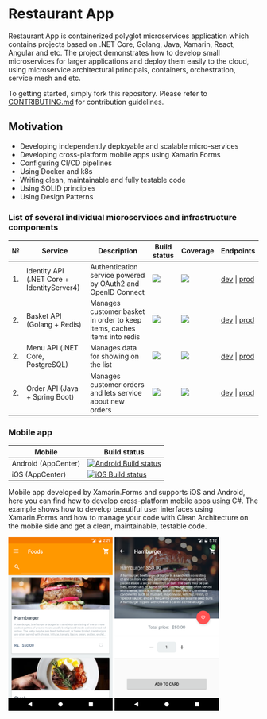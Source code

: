 # Restaurant App

Restaurant App is containerized polyglot microservices application which contains projects based on .NET Core, Golang, Java, Xamarin, React, Angular and etc. The project demonstrates how to develop small microservices for larger applications and deploy them easily to the cloud, using microservice architectural principals, containers, orchestration, service mesh and etc.  

To getting started, simply fork this repository. Please refer to [CONTRIBUTING.md](CONTRIBUTING.md) for contribution guidelines.

## Motivation

- Developing independently deployable and scalable micro-services
- Developing cross-platform mobile apps using Xamarin.Forms
- Configuring CI/CD pipelines
- Using Docker and k8s
- Writing clean, maintainable and fully testable code
- Using SOLID principles
- Using Design Patterns

### List of several individual microservices and infrastructure components

<table>
   <thead>
    <th>№</th>
    <th>Service</th>
    <th>Description</th>
    <th>Build status</th>
    <th>Coverage</th>
    <th>Endpoints</th>
  </thead>
  <tbody>
    <tr>
        <td align="center">1.</td>
        <td>Identity API (.NET Core + IdentityServer4)</td>
        <td>Authentication service powered by OAuth2 and OpenID Connect</td>
        <td>
            <a href="https://gitlab.com/Jurabek/Restaurant-App/pipelines">
                <img src="https://s3.eu-central-1.amazonaws.com/jurabek-restaurant-app/badges/identity_api_build_status.svg">
            </a>
        </td>
        <td>
            <a href="https://s3.eu-central-1.amazonaws.com/jurabek-restaurant-app/coverage/identity_api/index.htm">
                <img src="https://s3.eu-central-1.amazonaws.com/jurabek-restaurant-app/badges/identity_api_coverage.svg">
            </a>
        </td>
        <td>
            <a href="#">dev</a> | <a href="#">prod</a>
        </td>
    </tr>
    <tr>
        <td align="center">2.</td>
        <td>Basket API (Golang + Redis)</td>
        <td>Manages customer basket in order to keep items, caches items into redis</td>
        <td>
            <a href="https://gitlab.com/Jurabek/Restaurant-App/pipelines">
                <img src="https://s3.eu-central-1.amazonaws.com/jurabek-restaurant-app/badges/basket_api_build_status.svg">
            </a>
        </td>
        <td>
            <a href="https://s3.eu-central-1.amazonaws.com/jurabek-restaurant-app/coverage/basket_api/coverage.html">
                <img src="https://s3.eu-central-1.amazonaws.com/jurabek-restaurant-app/badges/basket_api_coverage.svg">
            </a>
        </td>
        <td>
            <a href="#">dev</a> |
            <a href="#">prod</a>
        </td>
    </tr>
    <tr>
        <td align="center">2.</td>
        <td>Menu API (.NET Core, PostgreSQL)</td>
        <td>Manages data for showing on the list</td>
        <td>
            <a href="https://gitlab.com/Jurabek/Restaurant-App/pipelines">
                <img src="https://s3.eu-central-1.amazonaws.com/jurabek-restaurant-app/badges/menu_api_build_status.svg">
            </a>
        </td>
        <td>
            <a href="https://s3.eu-central-1.amazonaws.com/jurabek-restaurant-app/coverage/menu_api/index.htm">
                <img src="https://s3.eu-central-1.amazonaws.com/jurabek-restaurant-app/badges/menu_api_coverage.svg">
            </a>
        </td>
        <td>
            <a href="#">dev</a> |
            <a href="#">prod</a>
        </td>
    </tr>
    <tr>
        <td align="center">2.</td>
        <td>Order API (Java + Spring Boot)</td>
        <td>Manages customer orders and lets service about new orders</td>
        <td>
            <a href="https://gitlab.com/Jurabek/Restaurant-App/pipelines">
                <img src="https://s3.eu-central-1.amazonaws.com/jurabek-restaurant-app/badges/order_api_build_status.svg">
            </a>
        </td>
        <td>
            <a href="https://s3.eu-central-1.amazonaws.com/jurabek-restaurant-app/coverage/order_api/index.html">
                <img src="https://s3.eu-central-1.amazonaws.com/jurabek-restaurant-app/badges/order_api_coverage.svg">
            </a>
        </td>
        <td>
            <a href="#">dev</a> |
            <a href="#">prod</a>
        </td>
    </tr>
  </tbody>  
</table>

### Mobile app

| Mobile              | Build status |
|---------------------|--------------|
| Android (AppCenter) |   [![Android Build status](https://build.appcenter.ms/v0.1/apps/ae1793a8-cb35-40cc-a5db-583847244261/branches/develop/badge)](https://appcenter.ms)           |
| iOS (AppCenter)     |    [![iOS Build status](https://build.appcenter.ms/v0.1/apps/9a0e12b9-f5cc-4a2c-8d54-f09e48cffd86/branches/develop/badge)](https://appcenter.ms)          |

Mobile app developed by Xamarin.Forms and supports iOS and Android, here you can find how to develop cross-platform mobile apps using C#.
The example shows how to develop beautiful user interfaces using Xamarin.Forms and how to manage your code with Clean Architecture on the mobile side and get a clean, maintainable, testable code.

<img src="art/2.png" width="210"/> <img src="art/3.png" width="210"/>